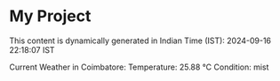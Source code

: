 # My Project

This content is dynamically generated in Indian Time (IST): 2024-09-16 22:18:07 IST


Current Weather in Coimbatore:
Temperature: 25.88 °C
Condition: mist
